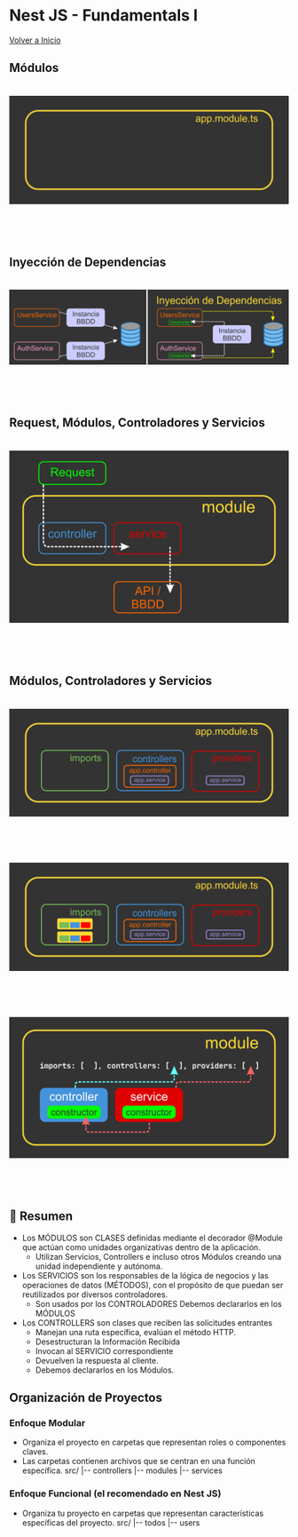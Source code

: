 # Nest JS - Fundamentals I

[Volver a Inicio](../README.md)

## Módulos

<img src="./assets/nest-01-01.png" style="margin: 20px 0 60px 0">

## Inyección de Dependencias

<img src="./assets/nest-01-02.png" style="margin: 20px 0 60px 0">

## Request, Módulos, Controladores y Servicios

<img src="./assets/nest-01-03.png" style="margin: 20px 0 60px 0">

## Módulos, Controladores y Servicios

<img src="./assets/nest-01-04.png" style="margin: 20px 0 60px 0">

<img src="./assets/nest-01-05.png" style="margin: 20px 0 60px 0">

<img src="./assets/nest-01-06.png" style="margin: 20px 0 60px 0">

## 🎯 Resumen

- Los MÓDULOS son CLASES definidas mediante el decorador @Module que actúan como unidades organizativas dentro de la aplicación.
  - Utilizan Servicios, Controllers e incluso otros Módulos creando una unidad independiente y autónoma.
- Los SERVICIOS son los responsables de la lógica de negocios y las operaciones de datos (MÉTODOS), con el propósito de que puedan ser reutilizados por diversos controladores.
  - Son usados por los CONTROLADORES
    Debemos declararlos en los MÓDULOS
- Los CONTROLLERS son clases que reciben las solicitudes entrantes
  - Manejan una ruta específica, evalúan el método HTTP.
  - Desestructuran la Información Recibida
  - Invocan al SERVICIO correspondiente
  - Devuelven la respuesta al cliente.
  - Debemos declararlos en los Módulos.

## Organización de Proyectos

### Enfoque Modular

- Organiza el proyecto en carpetas que representan roles o componentes claves.
- Las carpetas contienen archivos que se centran en una función específica.
  src/
  |-- controllers
  |-- modules
  |-- services

### Enfoque Funcional (el recomendado en Nest JS)

- Organiza tu proyecto en carpetas que representan características específicas del proyecto.
  src/
  |-- todos
  |-- users